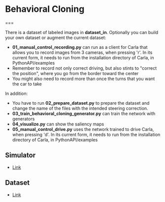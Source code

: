# Behavioral Cloning
===

There is a dataset of labeled images in **dataset_in**.
Optionally you can build your own dataset or augment the current dataset:
- **01_manual_control_recording.py** can run as a client for Carla that allows you to record images from 3 cameras, when pressing 'r'. In its current form, it needs to run from the installation directory of Carla, in PythonAPI/examples
- Remember to record not only correct driving, but also stints to "correct the position", where you go from the border toward the center
- You might also need to record more than once the turns that you want the car to take

In addition:
- You have to run **02_prepare_dataset.py** to prepare the dataset and change the name of the files with the intended steering correction.
- **03_train_behavioral_cloning_generator.py** can train the network with generators
- **04_visualize.py** can show the saliency maps
- **05_manual_control_drive.py** uses the network trained to drive Carla, when pressing 'd'.  In its current form, it needs to run from the installation directory of Carla, in PythonAPI/examples


## Simulator

- [Link](https://github.com/udacity/self-driving-car-sim)

## Dataset

- [Link](https://drive.google.com/drive/folders/1ykXUJmJBkKNI2Kds8NXSXspmtMWwXpvZ?usp=sharing)

